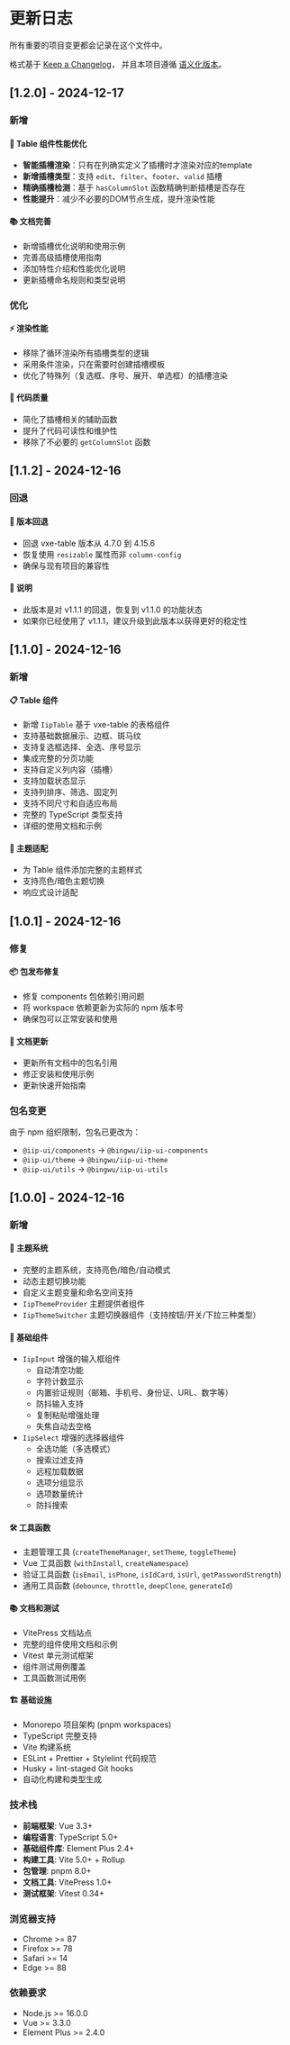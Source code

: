 # 更新日志

所有重要的项目变更都会记录在这个文件中。

格式基于 [Keep a Changelog](https://keepachangelog.com/zh-CN/1.0.0/)，
并且本项目遵循 [语义化版本](https://semver.org/lang/zh-CN/)。

## [1.2.0] - 2024-12-17

### 新增

#### 🚀 Table 组件性能优化

- **智能插槽渲染**：只有在列确实定义了插槽时才渲染对应的template
- **新增插槽类型**：支持 `edit`、`filter`、`footer`、`valid` 插槽
- **精确插槽检测**：基于 `hasColumnSlot` 函数精确判断插槽是否存在
- **性能提升**：减少不必要的DOM节点生成，提升渲染性能

#### 📚 文档完善

- 新增插槽优化说明和使用示例
- 完善高级插槽使用指南
- 添加特性介绍和性能优化说明
- 更新插槽命名规则和类型说明

### 优化

#### ⚡ 渲染性能

- 移除了循环渲染所有插槽类型的逻辑
- 采用条件渲染，只在需要时创建插槽模板
- 优化了特殊列（复选框、序号、展开、单选框）的插槽渲染

#### 🔧 代码质量

- 简化了插槽相关的辅助函数
- 提升了代码可读性和维护性
- 移除了不必要的 `getColumnSlot` 函数

## [1.1.2] - 2024-12-16

### 回退

#### 🔄 版本回退

- 回退 vxe-table 版本从 4.7.0 到 4.15.6
- 恢复使用 `resizable` 属性而非 `column-config`
- 确保与现有项目的兼容性

#### 📝 说明

- 此版本是对 v1.1.1 的回退，恢复到 v1.1.0 的功能状态
- 如果你已经使用了 v1.1.1，建议升级到此版本以获得更好的稳定性

## [1.1.0] - 2024-12-16

### 新增

#### 📋 Table 组件

- 新增 `IipTable` 基于 vxe-table 的表格组件
- 支持基础数据展示、边框、斑马纹
- 支持复选框选择、全选、序号显示
- 集成完整的分页功能
- 支持自定义列内容（插槽）
- 支持加载状态显示
- 支持列排序、筛选、固定列
- 支持不同尺寸和自适应布局
- 完整的 TypeScript 类型支持
- 详细的使用文档和示例

#### 🎨 主题适配

- 为 Table 组件添加完整的主题样式
- 支持亮色/暗色主题切换
- 响应式设计适配

## [1.0.1] - 2024-12-16

### 修复

#### 📦 包发布修复

- 修复 components 包依赖引用问题
- 将 workspace 依赖更新为实际的 npm 版本号
- 确保包可以正常安装和使用

#### 📝 文档更新

- 更新所有文档中的包名引用
- 修正安装和使用示例
- 更新快速开始指南

### 包名变更

由于 npm 组织限制，包名已更改为：

- `@iip-ui/components` → `@bingwu/iip-ui-components`
- `@iip-ui/theme` → `@bingwu/iip-ui-theme`
- `@iip-ui/utils` → `@bingwu/iip-ui-utils`

## [1.0.0] - 2024-12-16

### 新增

#### 🎨 主题系统

- 完整的主题系统，支持亮色/暗色/自动模式
- 动态主题切换功能
- 自定义主题变量和命名空间支持
- `IipThemeProvider` 主题提供者组件
- `IipThemeSwitcher` 主题切换器组件（支持按钮/开关/下拉三种类型）

#### 🧩 基础组件

- `IipInput` 增强的输入框组件
  - 自动清空功能
  - 字符计数显示
  - 内置验证规则（邮箱、手机号、身份证、URL、数字等）
  - 防抖输入支持
  - 复制粘贴增强处理
  - 失焦自动去空格
- `IipSelect` 增强的选择器组件
  - 全选功能（多选模式）
  - 搜索过滤支持
  - 远程加载数据
  - 选项分组显示
  - 选项数量统计
  - 防抖搜索

#### 🛠️ 工具函数

- 主题管理工具 (`createThemeManager`, `setTheme`, `toggleTheme`)
- Vue 工具函数 (`withInstall`, `createNamespace`)
- 验证工具函数 (`isEmail`, `isPhone`, `isIdCard`, `isUrl`, `getPasswordStrength`)
- 通用工具函数 (`debounce`, `throttle`, `deepClone`, `generateId`)

#### 📚 文档和测试

- VitePress 文档站点
- 完整的组件使用文档和示例
- Vitest 单元测试框架
- 组件测试用例覆盖
- 工具函数测试用例

#### 🏗️ 基础设施

- Monorepo 项目架构 (pnpm workspaces)
- TypeScript 完整支持
- Vite 构建系统
- ESLint + Prettier + Stylelint 代码规范
- Husky + lint-staged Git hooks
- 自动化构建和类型生成

### 技术栈

- **前端框架**: Vue 3.3+
- **编程语言**: TypeScript 5.0+
- **基础组件库**: Element Plus 2.4+
- **构建工具**: Vite 5.0+ + Rollup
- **包管理**: pnpm 8.0+
- **文档工具**: VitePress 1.0+
- **测试框架**: Vitest 0.34+

### 浏览器支持

- Chrome >= 87
- Firefox >= 78
- Safari >= 14
- Edge >= 88

### 依赖要求

- Node.js >= 16.0.0
- Vue >= 3.3.0
- Element Plus >= 2.4.0
